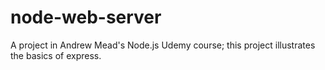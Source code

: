 # node-web-server
A project in Andrew Mead's Node.js Udemy course; this project illustrates the basics of express.
